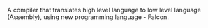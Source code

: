 A compiler that translates high level language to low level language (Assembly), using new programming language - Falcon.
